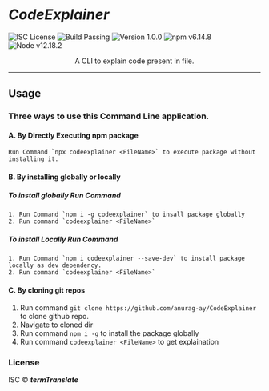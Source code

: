 # _CodeExplainer_

![ISC License](https://img.shields.io/badge/license-ICS-green)
![Build Passing](https://img.shields.io/badge/build-passing-brightgreen)
![Version 1.0.0](https://img.shields.io/badge/version-1.0.0-orange)
![npm v6.14.8](https://img.shields.io/badge/npm-v8.15.0-blue)
![Node v12.18.2](https://img.shields.io/badge/node-v16.17.0-yellow)

<center>
A CLI to explain code present in file.
</center>

---

## Usage

### Three ways to use this **Command Line** application.

#### A. By Directly Executing npm package

```text
Run Command `npx codeexplainer <FileName>` to execute package without installing it.
```

#### B. By installing globally or locally

##### To install globally Run Command

```text
1. Run Command `npm i -g codeexplainer` to insall package globally
2. Run command `codeexplainer <FileName>`
```

##### To install Locally Run Command

```text
1. Run Command `npm i codeexplainer --save-dev` to install package locally as dev dependency.
2. Run command `codeexplainer <FileName>`
```

#### C. By cloning git repos

1. Run command `git clone https://github.com/anurag-ay/CodeExplainer` to clone github repo.
2. Navigate to cloned dir
3. Run command `npm i -g` to install the package globally
4. Run command `codeexplainer <FileName>` to get explaination

### License

ISC © **_termTranslate_**
